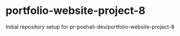 # portfolio-website-project-8

Initial repository setup for pr-poehali-dev/portfolio-website-project-8